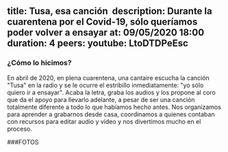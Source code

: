 title: Tusa, esa canción 
description: Durante la cuarentena por el Covid-19, sólo queríamos poder volver a ensayar
at: 09/05/2020 18:00
duration: 4
peers:
youtube: LtoDTDPeEsc
----
### ¿Cómo lo hicimos?

En abril de 2020, en plena cuarentena, una cantaire escucha la canción "Tusa" en la radio y se le ocurre el estribillo inmediatamente: "yo sólo quiero ir a ensayar". Acaba la letra, graba los audios y los propone al coro que da el apoyo para llevarlo adelante, a pesar de ser una canción totalmente diferente a todo lo que habíamos hecho antes. Nos organizamos para aprender a grabarnos desde casa, coordinamos a quienes contaban con recursos para editar audio y vídeo y nos divertimos mucho en el proceso.  


###FOTOS
